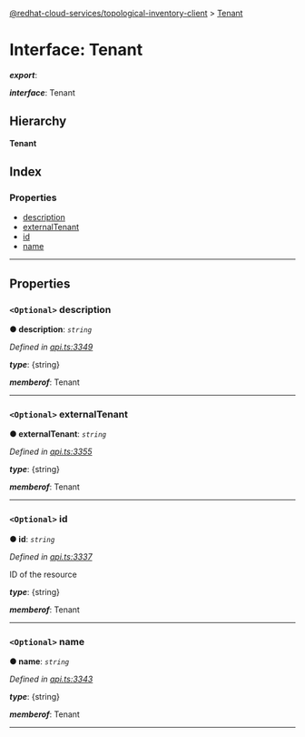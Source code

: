 [@redhat-cloud-services/topological-inventory-client](../README.md) > [Tenant](../interfaces/tenant.md)

# Interface: Tenant

*__export__*: 

*__interface__*: Tenant

## Hierarchy

**Tenant**

## Index

### Properties

* [description](tenant.md#description)
* [externalTenant](tenant.md#externaltenant)
* [id](tenant.md#id)
* [name](tenant.md#name)

---

## Properties

<a id="description"></a>

### `<Optional>` description

**● description**: *`string`*

*Defined in [api.ts:3349](https://github.com/RedHatInsights/javascript-clients/blob/master/packages/topological-inventory/api.ts#L3349)*

*__type__*: {string}

*__memberof__*: Tenant

___
<a id="externaltenant"></a>

### `<Optional>` externalTenant

**● externalTenant**: *`string`*

*Defined in [api.ts:3355](https://github.com/RedHatInsights/javascript-clients/blob/master/packages/topological-inventory/api.ts#L3355)*

*__type__*: {string}

*__memberof__*: Tenant

___
<a id="id"></a>

### `<Optional>` id

**● id**: *`string`*

*Defined in [api.ts:3337](https://github.com/RedHatInsights/javascript-clients/blob/master/packages/topological-inventory/api.ts#L3337)*

ID of the resource

*__type__*: {string}

*__memberof__*: Tenant

___
<a id="name"></a>

### `<Optional>` name

**● name**: *`string`*

*Defined in [api.ts:3343](https://github.com/RedHatInsights/javascript-clients/blob/master/packages/topological-inventory/api.ts#L3343)*

*__type__*: {string}

*__memberof__*: Tenant

___

